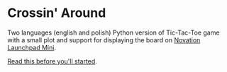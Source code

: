 # Crossin' Around

Two languages (english and polish) Python version of Tic-Tac-Toe game with a small plot and support for displaying the board on [Novation Launchpad Mini](https://novationmusic.com/launch/launchpad-mini).

[Read this before you'll started](https://github.com/maciejjankowski/launchpad-mini-starter).